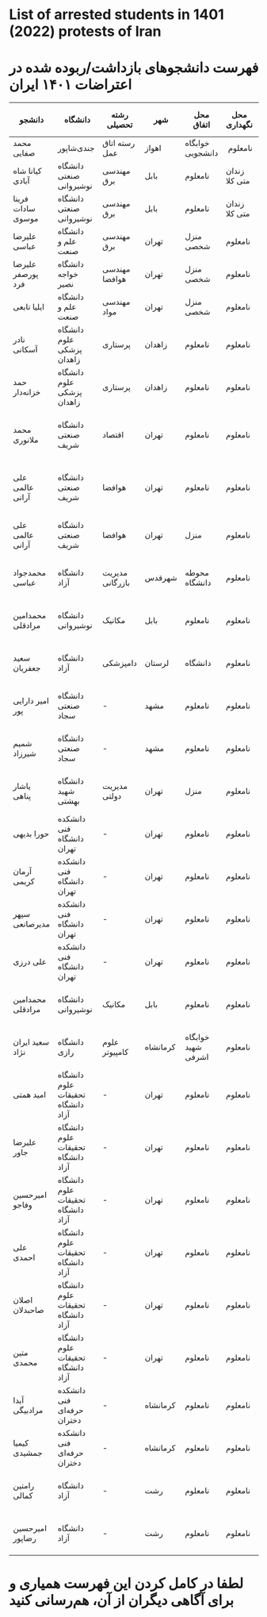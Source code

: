 # List of arrested students in 1401 (2022) protests of Iran

# فهرست دانشجوهای بازداشت/ربوده شده در اعتراضات ۱۴۰۱ ایران

 | دانشجو |‌ دانشگاه | رشته تحصیلی | شهر | محل اتفاق | محل نگهداری | آخرین وضعیت |‌ تاریخ آخرین وضعیت | منبع
| --- | --- | --- | --- | --- | --- | --- | --- | --- | 
| محمد صفایی |  جندی‌شاپور | ‌رسته اتاق عمل | اهواز | خوابگاه دانشجویی |‌ نامعلوم | نامعلوم | - | [VOAnews](https://ir.voanews.com/a/iran-arrest-violence-university-camp/6810732.html)
| کیانا شاه آبادی | دانشگاه صنعتی نوشیروانی | مهندسی برق | بابل | نامعلوم | زندان متی کلا | نامعلوم | - | [دویچه وله فارسی](https://www.dw.com/fa-ir/%D8%AA%D8%AF%D8%A7%D9%88%D9%85-%D8%AE%D8%B1%D9%88%D8%B4-%D9%88-%D8%AE%DB%8C%D8%B2%D8%B4-%D8%AC%D9%88%D8%A7%D9%86%D8%A7%D9%86-%D8%A8%D8%A7%D8%B2%D8%AF%D8%A7%D8%B4%D8%AA-%D9%88-%D8%B1%D8%A8%D8%A7%DB%8C%D8%B4-%D8%AF%D8%A7%D9%86%D8%B4%D8%AC%D9%88%DB%8C%D8%A7%D9%86/a-63594068) | 
| فرینا سادات موسوی | دانشگاه صنعتی نوشیروانی | مهندسی برق | بابل | نامعلوم | زندان متی کلا | نامعلوم | - | [دویچه وله فارسی](https://www.dw.com/fa-ir/%D8%AA%D8%AF%D8%A7%D9%88%D9%85-%D8%AE%D8%B1%D9%88%D8%B4-%D9%88-%D8%AE%DB%8C%D8%B2%D8%B4-%D8%AC%D9%88%D8%A7%D9%86%D8%A7%D9%86-%D8%A8%D8%A7%D8%B2%D8%AF%D8%A7%D8%B4%D8%AA-%D9%88-%D8%B1%D8%A8%D8%A7%DB%8C%D8%B4-%D8%AF%D8%A7%D9%86%D8%B4%D8%AC%D9%88%DB%8C%D8%A7%D9%86/a-63594068) | 
| علیرضا عباسی | دانشگاه علم و صنعت | مهندسی برق | تهران | منزل شخصی | نامعلوم | بازداشت | ۶ آبان | [دویچه وله فارسی](https://www.dw.com/fa-ir/%D8%AA%D8%AF%D8%A7%D9%88%D9%85-%D8%AE%D8%B1%D9%88%D8%B4-%D9%88-%D8%AE%DB%8C%D8%B2%D8%B4-%D8%AC%D9%88%D8%A7%D9%86%D8%A7%D9%86-%D8%A8%D8%A7%D8%B2%D8%AF%D8%A7%D8%B4%D8%AA-%D9%88-%D8%B1%D8%A8%D8%A7%DB%8C%D8%B4-%D8%AF%D8%A7%D9%86%D8%B4%D8%AC%D9%88%DB%8C%D8%A7%D9%86/a-63594068) | 
| علیرضا پورصفر فرد | دانشگاه خواجه نصیر | مهندسی هوافضا | تهران | منزل شخصی | نامعلوم | بازداشت | ۶ آبان | [دویچه وله فارسی](https://www.dw.com/fa-ir/%D8%AA%D8%AF%D8%A7%D9%88%D9%85-%D8%AE%D8%B1%D9%88%D8%B4-%D9%88-%D8%AE%DB%8C%D8%B2%D8%B4-%D8%AC%D9%88%D8%A7%D9%86%D8%A7%D9%86-%D8%A8%D8%A7%D8%B2%D8%AF%D8%A7%D8%B4%D8%AA-%D9%88-%D8%B1%D8%A8%D8%A7%DB%8C%D8%B4-%D8%AF%D8%A7%D9%86%D8%B4%D8%AC%D9%88%DB%8C%D8%A7%D9%86/a-63594068) | 
| ایلیا تابعی | دانشگاه علم و صنعت | مهندسی مواد | تهران | منزل شخصی | نامعلوم | بازداشت | ۶ آبان | [دویچه وله فارسی](https://www.dw.com/fa-ir/%D8%AA%D8%AF%D8%A7%D9%88%D9%85-%D8%AE%D8%B1%D9%88%D8%B4-%D9%88-%D8%AE%DB%8C%D8%B2%D8%B4-%D8%AC%D9%88%D8%A7%D9%86%D8%A7%D9%86-%D8%A8%D8%A7%D8%B2%D8%AF%D8%A7%D8%B4%D8%AA-%D9%88-%D8%B1%D8%A8%D8%A7%DB%8C%D8%B4-%D8%AF%D8%A7%D9%86%D8%B4%D8%AC%D9%88%DB%8C%D8%A7%D9%86/a-63594068) | 
| نادر آسکانی | دانشگاه علوم پزشکی زاهدان | پرستاری | زاهدان | نامعلوم | نامعلوم | بازداشت | ۷ آبان | [کمپین فعالین بلوچ](https://twitter.com/balochcampaign/status/1586130603455533056) | 
| حمد خزانه‌دار | دانشگاه علوم پزشکی زاهدان | پرستاری | زاهدان | نامعلوم | نامعلوم | بازداشت | ۷ آبان | [کمپین فعالین بلوچ](https://twitter.com/balochcampaign/status/1586130603455533056) | 
| محمد ملانوری | دانشگاه صنعتی شریف | اقتصاد | تهران | نامعلوم | نامعلوم | بازداشت | ۸ آبان | [انجمن اسلامی داشجویان دانشگاه شریف](https://t.me/anjomanSUT/2305) |
| علی عالمی آرانی | دانشگاه صنعتی شریف | هوافضا | تهران | نامعلوم | نامعلوم | بازداشت | ۷ آبان | [انجمن اسلامی داشجویان دانشگاه شریف](https://t.me/anjomanSUT/2305) |
| علی عالمی آرانی | دانشگاه صنعتی شریف | هوافضا | تهران | منزل | نامعلوم | بازداشت | ۷ آبان | [سازمان «حقوق بشر در ایران»](https://humanrightsinir.org/arrest-242/) |
| محمدجواد عباسی | دانشگاه آزاد | مدیریت بازرگانی | شهرقدس | محوطه دانشگاه | نامعلوم | بازداشت | ۷ آبان | [سازمان «حقوق بشر در ایران»](https://humanrightsinir.org/arrest-242/) |
| محمدامین مرادقلی | دانشگاه نوشیروانی | مکانیک | بابل | نامعلوم | نامعلوم | بازداشت | ۷ آبان | [سازمان «حقوق بشر در ایران»](https://humanrightsinir.org/arrest-242/) |
| سعید جعفریان | دانشگاه آزاد | دامپزشکی | لرستان | دانشگاه | نامعلوم | بازداشت | ۷ آبان | [سازمان «حقوق بشر در ایران»](https://humanrightsinir.org/arrest-242/) |
|  امیر دارایی پور | دانشگاه صنعتی سجاد | - | مشهد | نامعلوم | نامعلوم | بازداشت | هفته اول آبان | [سازمان «حقوق بشر در ایران»](https://humanrightsinir.org/arrest-242/) |
|  شمیم شیرزاد | دانشگاه صنعتی سجاد | - | مشهد | نامعلوم | نامعلوم | بازداشت | هفته اول آبان | [سازمان «حقوق بشر در ایران»](https://humanrightsinir.org/arrest-242/) |
|   یاشار پناهی | دانشگاه شهید بهشتی | مدیریت دولتی | تهران | منزل | نامعلوم | بازداشت | ۸ آبان | [سازمان «حقوق بشر در ایران»](https://humanrightsinir.org/arrest-242/) |
|  حورا بدیهی | دانشکده فنی دانشگاه تهران | - | تهران | نامعلوم | نامعلوم | بازداشت | هفته اول آبان | [سازمان «حقوق بشر در ایران»](https://humanrightsinir.org/arrest-242/) |
|  آرمان کریمی | دانشکده فنی دانشگاه تهران | - | تهران | نامعلوم | نامعلوم | بازداشت | هفته اول آبان | [سازمان «حقوق بشر در ایران»](https://humanrightsinir.org/arrest-242/) |
|  سپهر مدیرصانعی | دانشکده فنی دانشگاه تهران | - | تهران | نامعلوم | نامعلوم | بازداشت | هفته اول آبان | [سازمان «حقوق بشر در ایران»](https://humanrightsinir.org/arrest-242/) |
|  علی درزی | دانشکده فنی دانشگاه تهران | - | تهران | نامعلوم | نامعلوم | بازداشت | هفته اول آبان | [سازمان «حقوق بشر در ایران»](https://humanrightsinir.org/arrest-242/) |
|  محمدامین مرادقلی | دانشگاه نوشیروانی | مکانیک | بابل | نامعلوم | نامعلوم | بازداشت | ۷ آبان | [سازمان «حقوق بشر در ایران»](https://humanrightsinir.org/arrest-242/) |
|  سعید ایران نژاد | دانشگاه رازی | علوم کامپیوتر | کرمانشاه | خوابگاه شهید اشرفی | نامعلوم | بازداشت | ۷ آبان | [سازمان «حقوق بشر در ایران»](https://humanrightsinir.org/arrest-242/) |
|  امید همتی | دانشگاه علوم تحقیقات دانشگاه آزاد | - | تهران | نامعلوم | نامعلوم | بازداشت | ۷ آبان | [سازمان «حقوق بشر در ایران»](https://humanrightsinir.org/arrest-242/) |
|  علیرضا جاور | دانشگاه علوم تحقیقات دانشگاه آزاد | - | تهران | نامعلوم | نامعلوم | بازداشت | ۷ آبان | [سازمان «حقوق بشر در ایران»](https://humanrightsinir.org/arrest-242/) |
|  امیرحسین وفاجو | دانشگاه علوم تحقیقات دانشگاه آزاد | - | تهران | نامعلوم | نامعلوم | بازداشت | ۷ آبان | [سازمان «حقوق بشر در ایران»](https://humanrightsinir.org/arrest-242/) |
|  علی احمدی | دانشگاه علوم تحقیقات دانشگاه آزاد | - | تهران | نامعلوم | نامعلوم | بازداشت | ۷ آبان | [سازمان «حقوق بشر در ایران»](https://humanrightsinir.org/arrest-242/) |
|  اصلان صاحبدلان | دانشگاه علوم تحقیقات دانشگاه آزاد | - | تهران | نامعلوم | نامعلوم | بازداشت | ۷ آبان | [سازمان «حقوق بشر در ایران»](https://humanrightsinir.org/arrest-242/) |
|  متین محمدی | دانشگاه علوم تحقیقات دانشگاه آزاد | - | تهران | نامعلوم | نامعلوم | بازداشت | ۷ آبان | [سازمان «حقوق بشر در ایران»](https://humanrightsinir.org/arrest-242/) |
|  آیدا مرادبیگی | دانشکده فنی حرفه‌ای دختران | - | کرمانشاه | نامعلوم | نامعلوم | بازداشت | ۷ آبان | [سازمان «حقوق بشر در ایران»](https://humanrightsinir.org/arrest-242/) |
|  کیمیا جمشیدی | دانشکده فنی حرفه‌ای دختران | - | کرمانشاه | نامعلوم | نامعلوم | بازداشت | ۷ آبان | [سازمان «حقوق بشر در ایران»](https://humanrightsinir.org/arrest-242/) |
|  رامتین کمالی | دانشگاه آزاد | - | رشت | نامعلوم | نامعلوم | بازداشت | ۷ آبان | [سازمان «حقوق بشر در ایران»](https://humanrightsinir.org/arrest-242/) |
|  امیرحسین رضاپور | دانشگاه آزاد | - | رشت | نامعلوم | نامعلوم | بازداشت | ۷ آبان | [سازمان «حقوق بشر در ایران»](https://humanrightsinir.org/arrest-242/) |

# لطفا در کامل کردن این فهرست همیاری و برای آگاهی دیگران از آن، هم‌رسانی کنید
